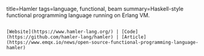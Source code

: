 title=Hamler
tags=language, functional, beam
summary=Haskell-style functional programming language running on Erlang VM.
~~~~~~

[Website](https://www.hamler-lang.org/) | [Code](https://github.com/hamler-lang/hamler) | [Article](https://www.emqx.io/news/open-source-functional-programming-language-hamler)

